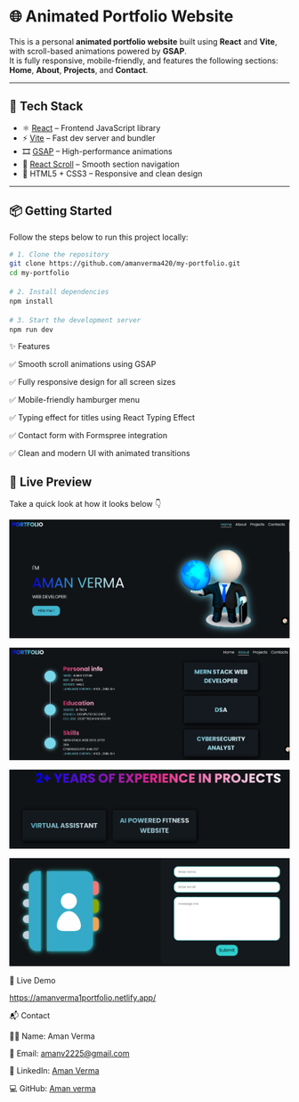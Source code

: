 # 🌐 Animated Portfolio Website

This is a personal **animated portfolio website** built using **React** and **Vite**, with scroll-based animations powered by **GSAP**.  
It is fully responsive, mobile-friendly, and features the following sections:
**Home**, **About**, **Projects**, and **Contact**.

---

## 🚀 Tech Stack

- ⚛️ [React](https://reactjs.org/) – Frontend JavaScript library  
- ⚡ [Vite](https://vitejs.dev/) – Fast dev server and bundler  
- 🎞️ [GSAP](https://gsap.com/) – High-performance animations  
- 🎯 [React Scroll](https://www.npmjs.com/package/react-scroll) – Smooth section navigation  
- 🎨 HTML5 + CSS3 – Responsive and clean design  

---

## 📦 Getting Started

Follow the steps below to run this project locally:

```bash
# 1. Clone the repository
git clone https://github.com/amanverma420/my-portfolio.git
cd my-portfolio

# 2. Install dependencies
npm install

# 3. Start the development server
npm run dev

```

✨ Features

✅ Smooth scroll animations using GSAP

✅ Fully responsive design for all screen sizes

✅ Mobile-friendly hamburger menu

✅ Typing effect for titles using React Typing Effect

✅ Contact form with Formspree integration

✅ Clean and modern UI with animated transitions

## 🚀 Live Preview

Take a quick look at how it looks below 👇

![Home section](./src/assets/home.png)

![Home section](./src/assets/about.png)

![Home section](./src/assets/experience.png)

![Home section](./src/assets/contact1.png)

🔗 Live Demo

https://amanverma1portfolio.netlify.app/


📬 Contact

👨‍💻 Name: Aman Verma

📧 Email: amanv2225@gmail.com

🔗 LinkedIn: [Aman Verma](https://www.linkedin.com/in/amanverma420/)

💻 GitHub: [Aman verma](https://github.com/amanverma420)


